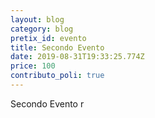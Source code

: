 ```yaml
---
layout: blog
category: blog
pretix_id: evento
title: Secondo Evento
date: 2019-08-31T19:33:25.774Z
price: 100
contributo_poli: true
---
```

Secondo Evento
r

